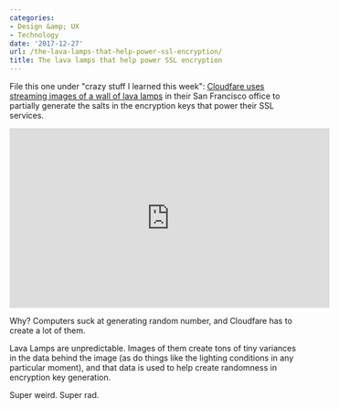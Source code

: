 ```yaml
---
categories:
- Design &amp; UX
- Technology
date: '2017-12-27'
url: /the-lava-lamps-that-help-power-ssl-encryption/
title: The lava lamps that help power SSL encryption
---
```


File this one under "crazy stuff I learned this week": [Cloudfare uses streaming images of a wall of lava lamps](https://www.youtube.com/watch?v=1cUUfMeOijg) in their San Francisco office to partially generate the salts in the encryption keys that power their SSL services.

<iframe width="560" height="315" src="https://www.youtube.com/embed/1cUUfMeOijg?rel=0" frameborder="0" gesture="media" allow="encrypted-media" allowfullscreen></iframe>

Why? Computers suck at generating random number, and Cloudfare has to create a lot of them.

Lava Lamps are unpredictable. Images of them create tons of tiny variances in the data behind the image (as do things like the lighting conditions in any particular moment), and that data is used to help create randomness in encryption key generation.

Super weird. Super rad.